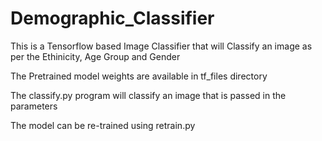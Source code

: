 # Demographic_Classifier

This is a Tensorflow based Image Classifier that will Classify an image as per the Ethinicity, Age Group and Gender 

The Pretrained model weights are available in tf_files directory

The classify.py program will classify an image that is passed in the parameters

The model can be re-trained using retrain.py 